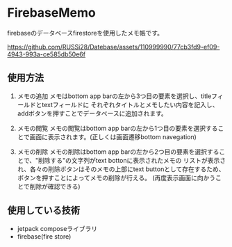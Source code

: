 # FirebaseMemo
firebaseのデータベースfirestoreを使用したメモ帳です。

https://github.com/RUSSi28/Datebase/assets/110999990/77cb3fd9-ef09-4943-993a-ce585db50e6f

## 使用方法
1. メモの追加
  メモはbottom app barの左から3つ目の要素を選択し、titleフィールドとtextフィールドに
  それぞれタイトルとメモしたい内容を記入し、addボタンを押すことでデータベースに追加されます。
  
2. メモの閲覧
  メモの閲覧はbottom app barの左から1つ目の要素を選択することで画面に表示されます。(正しくは画面遷移bottom navegation)
  
3. メモの削除
  メモの削除はbottom app barの左から2つ目の要素を選択することで、"削除する"の文字列がtext bottonに表示されたメモの
  リストが表示され、各々の削除ボタンはそのメモの上部にtext buttonとして存在するため、ボタンを押すことによってメモの削除が行える。
  (再度表示画面に向かうことで削除が確認できる)
  

## 使用している技術
* jetpack composeライブラリ
* firebase(fire store)
